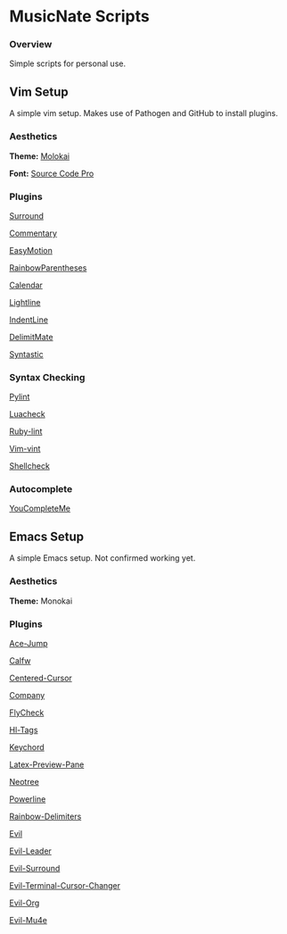 # MusicNate Scripts

### Overview
Simple scripts for personal use. 

## Vim Setup
A simple vim setup. Makes use of Pathogen and GitHub to install plugins.

### Aesthetics
**Theme:** [ Molokai ](https://github.com/tomasr/molokai)

**Font:** [ Source Code Pro ](https://github.com/adobe-fonts/source-code-pro)

### Plugins

[ Surround ](https://github.com/tpope/vim-surround)

[ Commentary ](https://github.com/tpope/vim-commentary)

[ EasyMotion ](https://github.com/easymotion/vim-easymotion)

[ RainbowParentheses ](https://github.com/kien/rainbow_parentheses)

[ Calendar ](https://github.com/itchyny/calendar)

[ Lightline ](https://github.com/itchyny/lightline)

[ IndentLine ](https://github.com/Yggdroot/indentLine)

[ DelimitMate ](https://github.com/Raimondi/delimitMate)

[ Syntastic ](https://github.com/scrooloose/syntastic)

### Syntax Checking
[ Pylint ](https://www.pylint.org)

[ Luacheck ](https://github.com/mpeterv/luacheck)

[ Ruby-lint ](https://github.com/YorickPeterse/ruby-lint)

[ Vim-vint ](https://github.com/Kuniwak/vint)

[ Shellcheck ](www.shellcheck.net)

### Autocomplete
[ YouCompleteMe ](https://github.com/Valloric/YouCompleteMe)

## Emacs Setup
A simple Emacs setup. Not confirmed working yet.

### Aesthetics
**Theme:** Monokai

### Plugins
[ Ace-Jump ](https://github.com/winterTTr/ace-jump-mode)

[ Calfw ](https://github.com/kiwanami/emacs-calfw)

[ Centered-Cursor ](https://github.com/emacsmirror/centered-cursor-mode)

[ Company ](https://github.com/company-mode/company-mode)

[ FlyCheck ](https://github.com/flycheck/flycheck)

[ Hl-Tags ](https://github.com/deactivated/ht-tags-mode)

[ Keychord ](https://github.com/emacsmirror/keychord)

[ Latex-Preview-Pane ](https://github.com/jsinglet/latex-preview-pane)

[ Neotree ](https://github.com/jaypei/emacs-neotree)

[ Powerline ](https://github.com/milkypostman/powerline)

[ Rainbow-Delimiters ](https://github.com/Fanael/rainbow-delimiters)

[ Evil ](https://github.com/emacsmirror/evil)

[ Evil-Leader ](https://github.com/cofi/evil-leader)
 
[ Evil-Surround ](https://github.com/timchaper/evil-surround)
 
[ Evil-Terminal-Cursor-Changer ](https://github.com/7696122/evil-terminal-cursor-changer)
 
[ Evil-Org ](https://github.com/edwtjo/evil-org-mode)
 
[ Evil-Mu4e ](https://github.com/JorisE/evil-mu4e)

